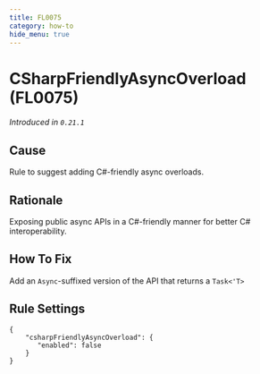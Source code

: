 ```yaml
---
title: FL0075
category: how-to
hide_menu: true
---
```


# CSharpFriendlyAsyncOverload (FL0075)

*Introduced in `0.21.1`*

## Cause

Rule to suggest adding C#-friendly async overloads.

## Rationale

Exposing public async APIs in a C#-friendly manner for better C# interoperability.

## How To Fix

Add an `Async`-suffixed version of the API that returns a `Task<'T>`

## Rule Settings

    {
        "csharpFriendlyAsyncOverload": {
           "enabled": false
        }
    }
